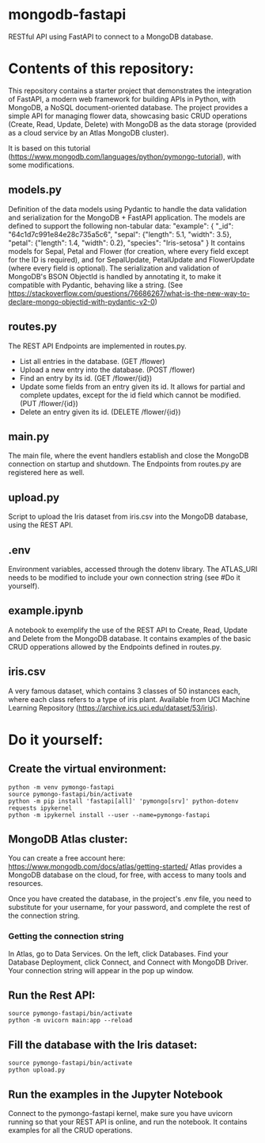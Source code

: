 # mongodb-fastapi
RESTful API using FastAPI to connect to a MongoDB database.

# Contents of this repository:
This repository contains a starter project that demonstrates the integration of FastAPI, a modern web framework for building APIs in Python, with MongoDB, a NoSQL document-oriented database. The project provides a simple API for managing flower data, showcasing basic CRUD operations (Create, Read, Update, Delete) with MongoDB as the data storage (provided as a cloud service by an Atlas MongoDB cluster).

It is based on this tutorial (https://www.mongodb.com/languages/python/pymongo-tutorial), with some modifications.

## models.py
Definition of the data models using Pydantic to handle the data validation and serialization for the MongoDB + FastAPI application.
The models are defined to support the following non-tabular data:
    "example": {
        "_id": "64c1d7c991e84e28c735a5c6",
        "sepal": {"length": 5.1, "width": 3.5},
        "petal": {"length": 1.4, "width": 0.2},
        "species": "Iris-setosa"
    }
It contains models for Sepal, Petal and Flower (for creation, where every field except for the ID is required), and for SepalUpdate, PetalUpdate and FlowerUpdate (where every field is optional).
The serialization and validation of MongoDB's BSON ObjectId is handled by annotating it, to make it compatible with Pydantic, behaving like a string.
(See https://stackoverflow.com/questions/76686267/what-is-the-new-way-to-declare-mongo-objectid-with-pydantic-v2-0)

## routes.py
The REST API Endpoints are implemented in routes.py. 
- List all entries in the database. (GET /flower)
- Upload a new entry into the database. (POST /flower)
- Find an entry by its id. (GET /flower/{id})
- Update some fields from an entry given its id. It allows for partial and complete updates, except for the id field which cannot be modified. (PUT /flower/{id})
- Delete an entry given its id. (DELETE /flower/{id})

## main.py
The main file, where the event handlers establish and close the MongoDB connection on startup and shutdown. The Endpoints from routes.py are registered here as well.

## upload.py
Script to upload the Iris dataset from iris.csv into the MongoDB database, using the REST API.

## .env
Environment variables, accessed through the dotenv library.
The ATLAS_URI needs to be modified to include your own connection string (see #Do it yourself).

## example.ipynb
A notebook to exemplify the use of the REST API to Create, Read, Update and Delete from the MongoDB database.
It contains examples of the basic CRUD opperations allowed by the Endpoints defined in routes.py.

## iris.csv
A very famous dataset, which contains 3 classes of 50 instances each, where each class refers to a type of iris plant.
Available from UCI Machine Learning Repository (https://archive.ics.uci.edu/dataset/53/iris).

# Do it yourself:
## Create the virtual environment:
```
python -m venv pymongo-fastapi
source pymongo-fastapi/bin/activate
python -m pip install 'fastapi[all]' 'pymongo[srv]' python-dotenv requests ipykernel
python -m ipykernel install --user --name=pymongo-fastapi
```

## MongoDB Atlas cluster:
You can create a free account here: 
https://www.mongodb.com/docs/atlas/getting-started/
Atlas provides a MongoDB database on the cloud, for free, with access to many tools and resources.

Once you have created the database, in the project's .env file, you need to substitute <username> for your username, <password> for your password, and complete the rest of the connection string. 

### Getting the connection string
In Atlas, go to Data Services. On the left, click Databases. Find your Database Deployment, click Connect, and Connect with MongoDB Driver. 
Your connection string will appear in the pop up window.

## Run the Rest API:
```
source pymongo-fastapi/bin/activate
python -m uvicorn main:app --reload
```

## Fill the database with the Iris dataset:
```
source pymongo-fastapi/bin/activate
python upload.py
```

## Run the examples in the Jupyter Notebook
Connect to the pymongo-fastapi kernel, make sure you have uvicorn running so that your REST API is online, and run the notebook.
It contains examples for all the CRUD operations.
